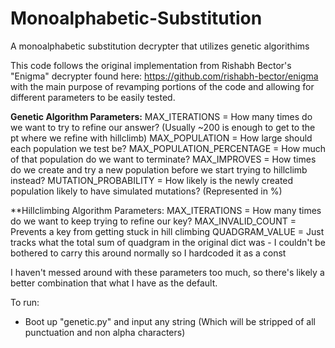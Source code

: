 # Monoalphabetic-Substitution
A monoalphabetic substitution decrypter that utilizes genetic algorithims

This code follows the original implementation from Rishabh Bector's "Enigma" decrypter found here: https://github.com/rishabh-bector/enigma
with the main purpose of revamping portions of the code and allowing for different parameters to be easily tested.

**Genetic Algorithm Parameters:**
MAX_ITERATIONS = How many times do we want to try to refine our answer? (Usually ~200 is enough to get to the pt where we refine with hillclimb)
MAX_POPULATION = How large should each population we test be?
MAX_POPULATION_PERCENTAGE = How much of that population do we want to terminate?
MAX_IMPROVES = How times do we create and try a new population before we start trying to hillclimb instead?
MUTATION_PROBABILITY = How likely is the newly created population likely to have simulated mutations? (Represented in %)

**Hillclimbing Algorithm Parameters:
MAX_ITERATIONS = How many times do we want to keep trying to refine our key?
MAX_INVALID_COUNT = Prevents a key from getting stuck in hill climbing
QUADGRAM_VALUE = Just tracks what the total sum of quadgram in the original dict was - I couldn't be bothered to carry this around normally so I hardcoded it as a const

I haven't messed around with these parameters too much, so there's likely a better combination that what I have as the default.

To run:
- Boot up "genetic.py" and input any string (Which will be stripped of all punctuation and non alpha characters)
